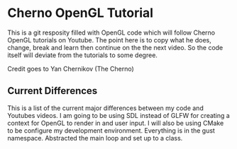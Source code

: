 # Cherno OpenGL Tutorial

This is a git resposity filled with OpenGL code which will follow Cherno OpenGL tutorials on Youtube.
The point here is to copy what he does, change, break and learn then continue on the the next video.
So the code itself will deviate from the tutorials to some degree. 

Credit goes to Yan Chernikov (The Cherno)

## Current Differences

This is a list of the current major differences between my code and Youtubes videos.
I am going to be using SDL instead of GLFW for creating a context for OpenGL to render in and user input.
I will also be using CMake to be configure my development environment.
Everything is in the gust namespace.
Abstracted the main loop and set up to a class.